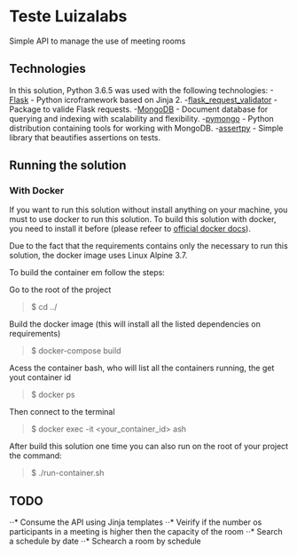 # Teste Luizalabs

Simple API to manage the use of meeting rooms

## Technologies 

In this solution, Python 3.6.5 was used with the following technologies:
-[Flask](http://flask.pocoo.org/) - Python icroframework based on Jinja 2.
-[flask_request_validator](https://github.com/d-ganchar/flask_request_validator) - Package to valide Flask requests.
-[MongoDB](https://www.mongodb.com/) - Document database for querying and indexing with scalability and flexibility.
-[pymongo](https://api.mongodb.com/python/current/) - Python distribution containing tools for working with MongoDB.
-[assertpy](https://github.com/ActivisionGameScience/assertpy) - Simple library that beautifies assertions on tests.


## Running the solution

### With Docker

If you want to run this solution without install anything on your machine, you must to use docker to run this solution. To build this solution with docker, you need to install it before (please refeer to [official docker docs](https://docs.docker.com/install/)).

Due to the fact that the requirements contains only the necessary to run this solution, the docker image uses Linux Alpine 3.7.

To build the container em follow the steps:

Go to the root of the project
>$ cd ../

Build the docker image (this will install all the listed dependencies on requirements)
>$ docker-compose build

Acess the container bash, who will list all the containers running, the get yout container id
>$ docker ps

Then connect to the terminal
>$ docker exec -it <your_container_id> ash 

After build this solution one time you can also run on the root of your project the command:
>$ ./run-container.sh


## TODO

⋅⋅* Consume the API using Jinja templates
⋅⋅* Veirify if the number os participants in a meeting is higher then the capacity of the room
⋅⋅* Search a schedule by date
⋅⋅* Schearch a room by schedule



